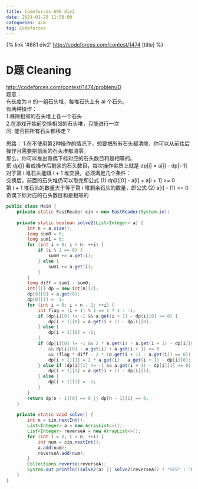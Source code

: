 ```yaml
---
title: Codeforces 696 div2
date: 2021-01-29 11:58:00
categories: acm
tag: Codeforces
---
```


{% link '#681 div2' http://codeforces.com/contest/1474 [title] %}

# D题 Cleaning
http://codeforces.com/contest/1474/problem/D  
题意：  
有长度为 n 的一组石头堆，每堆石头上有 ai 个石头。  
有两种操作：  
1.移除相邻的石头堆上各一个石头  
2.在游戏开始前交换相邻的石头堆，只能进行一次  
问: 能否把所有石头都移走？  

思路：
1.在不使用第2种操作的情况下，想要把所有石头都清除，你可以从前往后操作且需要把前面的石头堆都清零。  
那么，你可以推出奇偶下标对应的石头数目和是相等的。  
把 dp[i] 看成操作后剩余的石头数目，每次操作实质上就是 dp[i] = a[i] - dp[i-1]  
对于第 i 堆石头能跟 i + 1 堆交换，必须满足几个条件：  
交换后，前面的石头堆仍可以取完即公式 (1) dp[i][0] - a[i] + a[i + 1] >= 0  
第 i + 1 堆石头的数量大于等于第 i 堆剩余石头的数量，即公式 (2) a[i] - (1) >= 0   
奇偶下标对应的石头数目和是相等的  

```java
public class Main {
    private static FastReader cin = new FastReader(System.in);
 
    private static boolean solve2(List<Integer> a) {
        int n = a.size();
        long sum0 = 0;
        long sum1 = 0;
        for (int i = 0; i < n; ++i) {
            if (i % 2 == 0) {
                sum0 += a.get(i);
            } else {
                sum1 += a.get(i);
            }
        }
        long diff = sum1 - sum0;
        int[][] dp = new int[n][2];
        dp[0][0] = a.get(0);
        dp[0][1] = -1;
        for (int i = 0; i < n - 1; ++i) {
            int flag = (i + 1) % 2 == 1 ? 1 : -1;
            if (dp[i][0] != -1 && a.get(i + 1) - dp[i][0] >= 0) {
                dp[i + 1][0] = a.get(i + 1) - dp[i][0];
            } else {
                dp[i + 1][0] = -1;
            }
            if (dp[i][0] != -1 && 2 * a.get(i) - a.get(i + 1) - dp[i][0] >= 0
                && dp[i][0] - a.get(i) + a.get(i + 1) >= 0
                && (flag * diff - 2 * (a.get(i + 1) - a.get(i)) == 0)) {
                dp[i + 1][1] = 2 * a.get(i) - a.get(i + 1) - dp[i][0];
            } else if (dp[i][1] != -1 && a.get(i + 1) - dp[i][1] >= 0) {
                dp[i + 1][1] = a.get(i + 1) - dp[i][1];
            } else {
                dp[i + 1][1] = -1;
            }
        }
        return dp[n - 1][0] == 0 || dp[n - 1][1] == 0;
    }
 
    private static void solve() {
        int n = cin.nextInt();
        List<Integer> a = new ArrayList<>();
        List<Integer> reverseA = new ArrayList<>();
        for (int i = 0; i < n; ++i) {
            int num = cin.nextInt();
            a.add(num);
            reverseA.add(num);
        }
        Collections.reverse(reverseA);
        System.out.println((solve2(a) || solve2(reverseA)) ? "YES" : "NO");
    }
}
```

